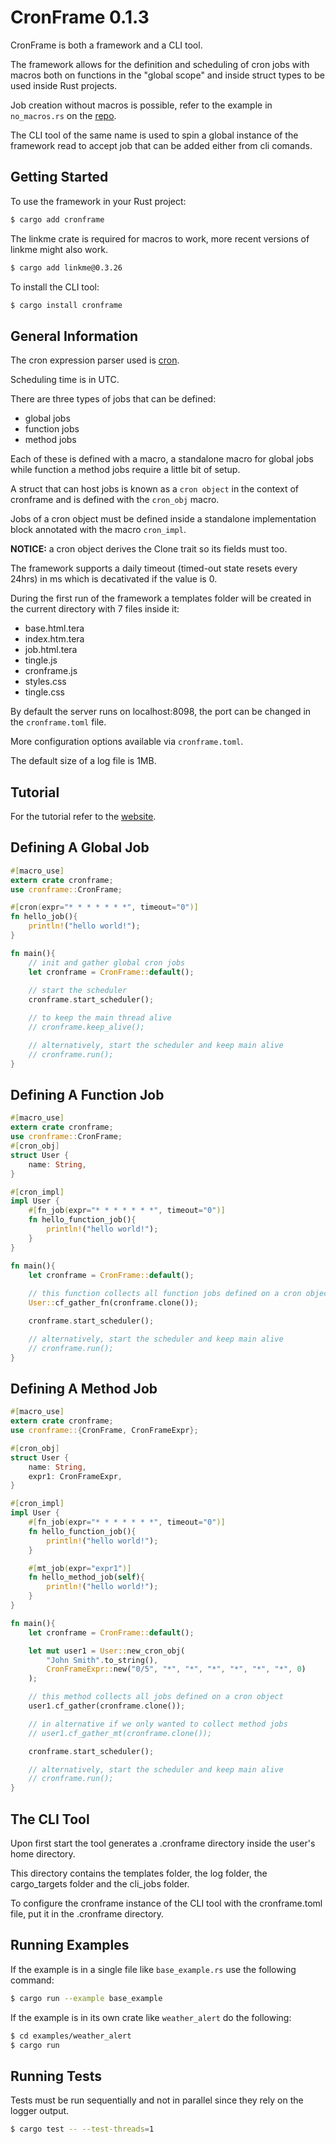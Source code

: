# CronFrame 0.1.3

CronFrame is both a framework and a CLI tool.

The framework allows for the definition and scheduling of cron jobs with macros both on functions in the "global scope" and inside struct types to be used inside Rust projects.

Job creation without macros is possible, refer to the example in `no_macros.rs` on the [repo](https://github.com/antcim/cronframe).

The CLI tool of the same name is used to spin a global instance of the framework read to accept job that can be added either from cli comands.

## Getting Started
To use the framework in your Rust project:
```sh
$ cargo add cronframe
```

The linkme crate is required for macros to work, more recent versions of linkme might also work.
```sh
$ cargo add linkme@0.3.26
```

To install the CLI tool:
```sh
$ cargo install cronframe
```

## General Information
The cron expression parser used is [cron](https://crates.io/crates/cron).

Scheduling time is in UTC.

There are three types of jobs that can be defined:
- global jobs
- function jobs
- method jobs

Each of these is defined with a macro, a standalone macro for global jobs while function a method jobs require a little bit of setup.

A struct that can host jobs is known as a `cron object` in the context of cronframe and is defined with the `cron_obj` macro.

Jobs of a cron object must be defined inside a standalone implementation block annotated with the macro `cron_impl`.

**NOTICE:** a cron object derives the Clone trait so its fields must too.

The framework supports a daily timeout (timed-out state resets every 24hrs) in ms which is decativated if the value is 0.

During the first run of the framework a templates folder will be created in the current directory with 7 files inside it:
- base.html.tera
- index.htm.tera
- job.html.tera
- tingle.js
- cronframe.js
- styles.css
- tingle.css

By default the server runs on localhost:8098, the port can be changed in the `cronframe.toml` file.

More configuration options available via `cronframe.toml`.

The default size of a log file is 1MB.

## Tutorial
For the tutorial refer to the [website](https://antcim.github.io/cronframe_site/).

## Defining A Global Job
```rust
#[macro_use] 
extern crate cronframe;
use cronframe::CronFrame;

#[cron(expr="* * * * * * *", timeout="0")]    
fn hello_job(){
    println!("hello world!");
}

fn main(){
    // init and gather global cron jobs
    let cronframe = CronFrame::default();
    
    // start the scheduler
    cronframe.start_scheduler();

    // to keep the main thread alive 
    // cronframe.keep_alive();

    // alternatively, start the scheduler and keep main alive
    // cronframe.run();
}
```

## Defining A Function Job
```rust
#[macro_use] 
extern crate cronframe;
use cronframe::CronFrame;
#[cron_obj]
struct User {
    name: String,
}

#[cron_impl]
impl User {
    #[fn_job(expr="* * * * * * *", timeout="0")]    
    fn hello_function_job(){
        println!("hello world!");
    }
}

fn main(){
    let cronframe = CronFrame::default();
    
    // this function collects all function jobs defined on a cron object
    User::cf_gather_fn(cronframe.clone());

    cronframe.start_scheduler();

    // alternatively, start the scheduler and keep main alive
    // cronframe.run();
}
```

## Defining A Method Job
```rust
#[macro_use] 
extern crate cronframe;
use cronframe::{CronFrame, CronFrameExpr};

#[cron_obj]
struct User {
    name: String,
    expr1: CronFrameExpr,
}

#[cron_impl]
impl User {
    #[fn_job(expr="* * * * * * *", timeout="0")]    
    fn hello_function_job(){
        println!("hello world!");
    }

    #[mt_job(expr="expr1")]    
    fn hello_method_job(self){
        println!("hello world!");
    }
}

fn main(){
    let cronframe = CronFrame::default();

    let mut user1 = User::new_cron_obj(
        "John Smith".to_string(),
        CronFrameExpr::new("0/5", "*", "*", "*", "*", "*", "*", 0)
    );

    // this method collects all jobs defined on a cron object
    user1.cf_gather(cronframe.clone());

    // in alternative if we only wanted to collect method jobs
    // user1.cf_gather_mt(cronframe.clone());

    cronframe.start_scheduler();

    // alternatively, start the scheduler and keep main alive
    // cronframe.run();
}
```

## The CLI Tool
Upon first start the tool generates a .cronframe directory inside the user's home directory. 

This directory contains the templates folder, the log folder, the cargo_targets folder and the cli_jobs folder. 

To configure the cronframe instance of the CLI tool with the cronframe.toml file, put it in the .cronframe directory.

## Running Examples
If the example is in a single file like `base_example.rs` use the following command:
```sh
$ cargo run --example base_example
```

If the example is in its own crate like `weather_alert` do the following:
```sh
$ cd examples/weather_alert
$ cargo run
```

## Running Tests
Tests must be run sequentially and not in parallel since they rely on the logger output.
```sh
$ cargo test -- --test-threads=1
```